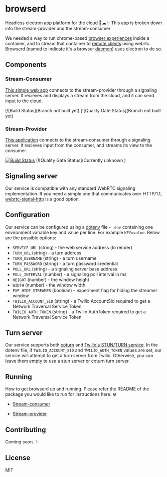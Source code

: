 # browserd

Headless electron app platform for the cloud 🤕☁✨
This app is broken down into the stream-provider and the stream-consumer

We needed a way to run chrome-based [browser experiences](https://github.com/bengreenier/browserd/tree/repo-restructure/packages/stream-consumer) inside a container, and to stream that container to [remote clients](https://github.com/bengreenier/browserd/issues/2) using webrtc.
Browserd (named to indicate it's a browser [daemon](https://en.wikipedia.org/wiki/Daemon_(computing))) uses electron to do so.

## Components

### Stream-Consumer

[This simple web app](https://github.com/bengreenier/browserd/tree/repo-restructure/packages/stream-consumer) connects to the stream-provider through a signaling server. It recieves and displays a stream from the cloud, and it can send input to the cloud.

[![Build Status](Branch not built yet)
[![Quality Gate Status](Branch not built yet)

### Stream-Provider

[This application](https://github.com/bengreenier/browserd/tree/repo-restructure/packages/stream-provider) connects to the stream-consumer through a signaling server. It recieves input from the consumer, and streams its view to the consumer. 

[![Build Status](https://dev.azure.com/bengreenier/browserd/_apis/build/status/stream-provider?branchName=repo-restructure)](https://dev.azure.com/bengreenier/browserd/_build/latest?definitionId=9&branchName=master)
[![Quality Gate Status](Currently unknown )

## Signaling server

Our service is compatible with any standard WebRTC signaling implementation. If you need a simple one that communicates over HTTP/1.1, [webrtc-signal-http](https://github.com/bengreenier/webrtc-signal-http) is a good option.

## Configuration

Our service can be configured using a [dotenv](https://www.npmjs.com/package/dotenv) file - `.env` containing one environment variable
key and value per line. For example `KEY=value`. Below are the possible options:

+ `SERVICE_URL` (string) - the web service address (to render)
+ `TURN_URL` (string) - a turn address
+ `TURN_USERNAME` (string) - a turn username
+ `TURN_PASSWORD` (string) - a turn password credential
+ `POLL_URL` (string) - a signaling server base address
+ `POLL_INTERVAL` (number) - a signaling poll interval in ms
+ `HEIGHT` (number) - the window height
+ `WIDTH` (number) - the window width
+ `EXP_HIDE_STREAMER` (boolean) - experiment flag for hiding the streamer window
+ `TWILIO_ACCOUNT_SID` (string) - a Twilio AccountSid required to get a Network Traversal Service Token
+ `TWILIO_AUTH_TOKEN` (string) - a Twilio AuthToken required to get a Network Traversal Service Token

## Turn server

Our service supports both [coturn](https://github.com/coturn/coturn) and [Twilio's STUN/TURN service](https://www.twilio.com/docs/stun-turn).
In the dotenv file, if `TWILIO_ACCOUNT_SID` and `TWILIO_AUTH_TOKEN` values are set, our service will attempt to get a turn server from Twilio. Otherwise, you can leave them empty to use a stun server or coturn turn server.

## Running

How to get browserd up and running. Please refer the README of the package you would like to run for instructions here. ⚙

* [Stream-consumer](https://github.com/bengreenier/browserd/tree/repo-restructure/packages/stream-consumer)

* [Stream-provider](https://github.com/bengreenier/browserd/tree/repo-restructure/packages/stream-provider)



## Contributing

Coming soon. ✨

## License

MIT
